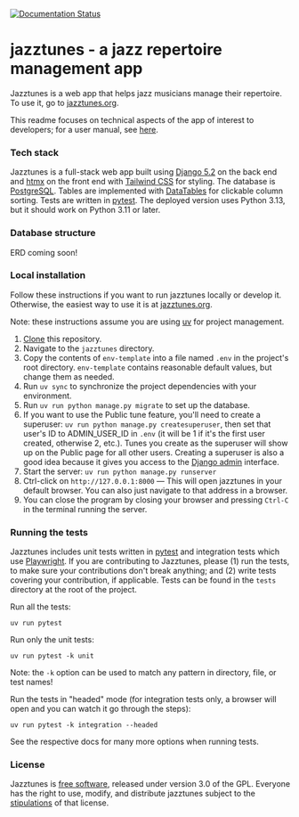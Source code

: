 [![Documentation Status](https://readthedocs.org/projects/jazztunes/badge/?version=latest)](https://jazztunes.readthedocs.io/en/latest/)
# jazztunes - a jazz repertoire management app

Jazztunes is a web app that helps jazz musicians manage their repertoire. To use it, go to [jazztunes.org](https://jazztunes.org/).

This readme focuses on technical aspects of the app of interest to developers; for a user manual, see [here](https://jwjacobson.github.io/jazztunes/).

### Tech stack
Jazztunes is a full-stack web app built using [Django 5.2](https://www.djangoproject.com/) on the back end and [htmx](https://htmx.org/) on the front end with [Tailwind CSS](https://tailwindcss.com/) for styling. The database is [PostgreSQL](https://www.postgresql.org/). Tables are implemented with [DataTables](https://datatables.net/) for clickable column sorting. Tests are written in [pytest](https://docs.pytest.org/en/8.2.x/). The deployed version uses Python 3.13, but it should work on Python 3.11 or later.

### Database structure
ERD coming soon!

### Local installation
Follow these instructions if you want to run jazztunes locally or develop it. Otherwise, the easiest way to use it is at [jazztunes.org](https://jazztunes.org/).

Note: these instructions assume you are using [uv](https://docs.astral.sh/uv/) for project management.
1. [Clone](https://docs.github.com/en/repositories/creating-and-managing-repositories/cloning-a-repository) this repository.
2. Navigate to the `jazztunes` directory.
3. Copy the contents of `env-template` into a file named `.env` in the project's root directory. `env-template` contains reasonable default values, but change them as needed.
4. Run `uv sync` to synchronize the project dependencies with your environment.
5. Run `uv run python manage.py migrate` to set up the database.
6. If you want to use the Public tune feature, you'll need to create a superuser: ```uv run python manage.py createsuperuser```, then set that user's ID to ADMIN_USER_ID in `.env` (it will be 1 if it's the first user created, otherwise 2, etc.). Tunes you create as the superuser will show up on the Public page for all other users. Creating a superuser is also a good idea because it gives you access to the [Django admin](https://docs.djangoproject.com/en/5.2/ref/contrib/admin/) interface.
7. Start the server: ```uv run python manage.py runserver```
8. Ctrl-click on ```http://127.0.0.1:8000``` — This will open jazztunes in your default browser. You can also just navigate to that address in a browser.
9. You can close the program by closing your browser and pressing `Ctrl-C` in the terminal running the server.

### Running the tests
Jazztunes includes unit tests written in [pytest](https://docs.pytest.org/en/stable/) and integration tests which use [Playwright](https://playwright.dev/python/docs/intro). If you are contributing to Jazztunes, please (1) run the tests, to make sure your contributions don't break anything; and (2) write tests covering your contribution, if applicable. Tests can be found in the `tests` directory at the root of the project.

Run all the tests:
```
uv run pytest
```

Run only the unit tests:
```
uv run pytest -k unit
```
Note: the `-k` option can be used to match any pattern in directory, file, or test names!

Run the tests in "headed" mode (for integration tests only, a browser will open and you can watch it go through the steps):
```
uv run pytest -k integration --headed
```

See the respective docs for many more options when running tests.


### License
Jazztunes is [free software](https://www.fsf.org/about/what-is-free-software), released under version 3.0 of the GPL. Everyone has the right to use, modify, and distribute jazztunes subject to the [stipulations](https://github.com/jwjacobson/jazztunes/blob/main/LICENSE) of that license.

